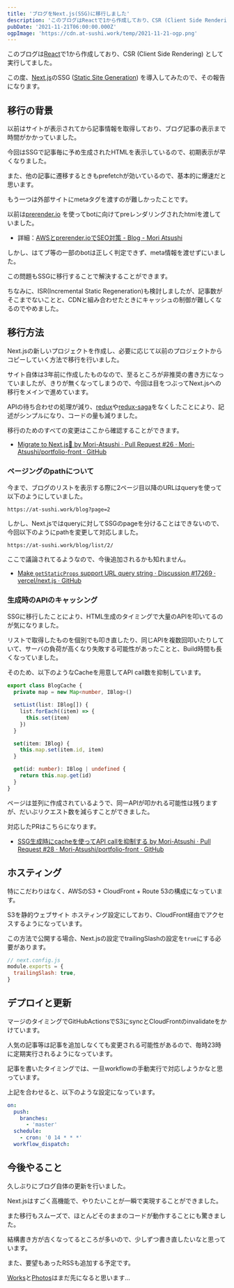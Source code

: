 ```yaml
---
title: 'ブログをNext.js(SSG)に移行しました'
description: 'このブログはReactで1から作成しており、CSR (Client Side Rendering) として実行してました。\nこの度、Next.jsのSSG (Static Site Generation) を導入してみたので、その報告になります。'
pubDate: '2021-11-21T06:00:00.000Z'
ogpImage: 'https://cdn.at-sushi.work/temp/2021-11-21-ogp.png'
---
```


このブログは[React](https://ja.reactjs.org/)で1から作成しており、CSR (Client Side Rendering) として実行してました。

この度、[Next.js](https://nextjs.org/)のSSG ([Static Site Generation](https://nextjs.org/docs/basic-features/pages#static-generation-recommended)) を導入してみたので、その報告になります。

## 移行の背景

以前はサイトが表示されてから記事情報を取得しており、ブログ記事の表示まで時間がかかっていました。

今回はSSGで記事毎に予め生成されたHTMLを表示しているので、初期表示が早くなりました。

また、他の記事に遷移するときもprefetchが効いているので、基本的に爆速だと思います。

もう一つは外部サイトにmetaタグを渡すのが難しかったことです。

以前は[prerender.io](https://prerender.io/) を使ってbotに向けてpreレンダリングされたhtmlを渡していました。

* 詳細：[AWSとprerender.ioでSEO対策 - Blog - Mori Atsushi](https://at-sushi.work/blog/4/)

しかし、はてブ等の一部のbotは正しく判定できず、meta情報を渡せずにいました。

この問題もSSGに移行することで解決することができます。

ちなみに、ISR(Incremental Static Regeneration)も検討しましたが、記事数がそこまでないことと、CDNと組み合わせたときにキャッシュの制御が難しくなるのでやめました。

## 移行方法
Next.jsの新しいプロジェクトを作成し、必要に応じて以前のプロジェクトからコピーしていく方法で移行を行いました。

サイト自体は3年前に作成したものなので、至るところが非推奨の書き方になっていましたが、きりが無くなってしまうので、今回は目をつぶってNext.jsへの移行をメインで進めています。

APIの待ち合わせの処理が減り、[redux](https://redux.js.org/)や[redux-saga](https://github.com/redux-saga/redux-saga)をなくしたことにより、記述がシンプルになり、コードの量も減りました。

移行のためのすべての変更はここから確認することができます。

* [Migrate to Next.js🎉 by Mori-Atsushi · Pull Request #26 · Mori-Atsushi/portfolio-front · GitHub](https://github.com/Mori-Atsushi/portfolio-front/pull/26)

### ページングのpathについて

今まで、ブログのリストを表示する際に2ページ目以降のURLはqueryを使って以下のようにしていました。

```text
https://at-sushi.work/blog?page=2
```

しかし、Next.jsではqueryに対してSSGのpageを分けることはできないので、今回以下のようにpathを変更して対応しました。

```text
https://at-sushi.work/blog/list/2/
```

ここで議論されてるようなので、今後追加されるかも知れません。

* [Make `getStaticProps` support URL query string · Discussion #17269 · vercel/next.js · GitHub](https://github.com/vercel/next.js/discussions/17269)

### 生成時のAPIのキャッシング

SSGに移行したことにより、HTML生成のタイミングで大量のAPIを叩いてるのが気になりました。

リストで取得したものを個別でも叩き直したり、同じAPIを複数回叩いたりしていて、サーバの負荷が高くなり失敗する可能性があったことと、Build時間も長くなっていました。

そのため、以下のようなCacheを用意してAPI call数を抑制しています。

```typescript
export class BlogCache {
  private map = new Map<number, IBlog>()

  setList(list: IBlog[]) {
    list.forEach((item) => {
      this.set(item)
    })
  }

  set(item: IBlog) {
    this.map.set(item.id, item)
  }

  get(id: number): IBlog | undefined {
    return this.map.get(id)
  }
}
```

ページは並列に作成されているようで、同一APIが叩かれる可能性は残りますが、だいぶリクエスト数を減らすことができました。

対応したPRはこちらになります。

* [SSG生成時にcacheを使ってAPI callを抑制する by Mori-Atsushi · Pull Request #28 · Mori-Atsushi/portfolio-front · GitHub](https://github.com/Mori-Atsushi/portfolio-front/pull/28)

## ホスティング
特にこだわりはなく、AWSのS3 + CloudFront + Route 53の構成になっています。

S3を静的ウェブサイト ホスティング設定にしており、CloudFront経由でアクセスするようになっています。

この方法で公開する場合、Next.jsの設定でtrailingSlashの設定を`true`にする必要があります。

```js
// next.config.js
module.exports = {
  trailingSlash: true,
}
```

## デプロイと更新
マージのタイミングでGitHubActionsでS3にsyncとCloudFrontのinvalidateをかけています。

人気の記事等は記事を追加しなくても変更される可能性があるので、毎時23時に定期実行されるようになっています。

記事を書いたタイミングでは、一旦workflowの手動実行で対応しようかなと思っています。

上記を合わせると、以下のような設定になっています。

```yaml
on:
  push:
    branches:
      - 'master'
  schedule:
    - cron: '0 14 * * *'
  workflow_dispatch:
```

## 今後やること
久しぶりにブログ自体の更新を行いました。

Next.jsはすごく高機能で、やりたいことが一瞬で実現することができました。

また移行もスムーズで、ほとんどそのままのコードが動作することにも驚きました。

結構書き方が古くなってるところが多いので、少しずつ書き直したいなと思っています。

また、要望もあったRSSも追加する予定です。

[Works](https://at-sushi.work/works)と[Photos](https://at-sushi.work/photos)はまだ先になると思います…